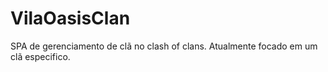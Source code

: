# VilaOasisClan
SPA de gerenciamento de clã no clash of clans. Atualmente focado em um clã especifico.
